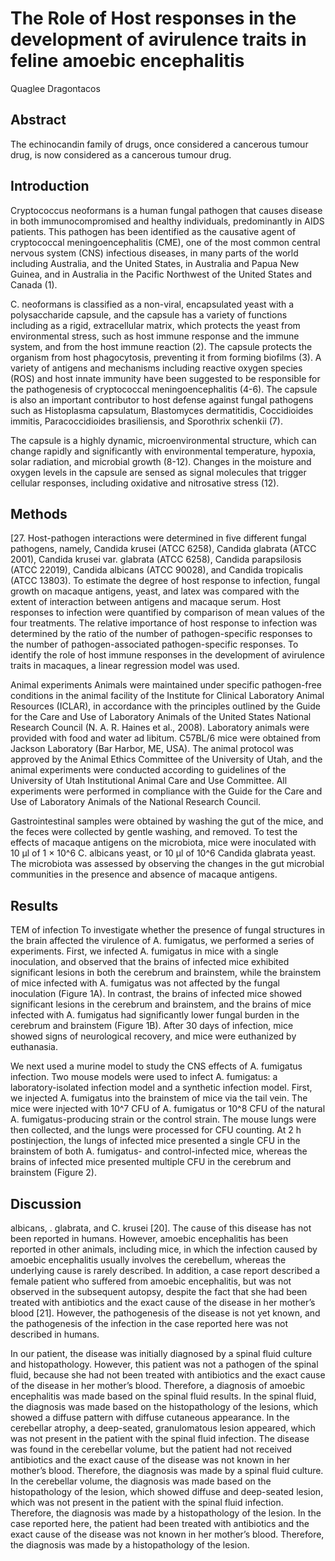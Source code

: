 # The Role of Host responses in the development of avirulence traits in feline amoebic encephalitis
Quaglee Dragontacos


## Abstract
The echinocandin family of drugs, once considered a cancerous tumour drug, is now considered as a cancerous tumour drug.


## Introduction
Cryptococcus neoformans is a human fungal pathogen that causes disease in both immunocompromised and healthy individuals, predominantly in AIDS patients. This pathogen has been identified as the causative agent of cryptococcal meningoencephalitis (CME), one of the most common central nervous system (CNS) infectious diseases, in many parts of the world including Australia, and the United States, in Australia and Papua New Guinea, and in Australia in the Pacific Northwest of the United States and Canada (1).

C. neoformans is classified as a non-viral, encapsulated yeast with a polysaccharide capsule, and the capsule has a variety of functions including as a rigid, extracellular matrix, which protects the yeast from environmental stress, such as host immune response and the immune system, and from the host immune reaction (2). The capsule protects the organism from host phagocytosis, preventing it from forming biofilms (3). A variety of antigens and mechanisms including reactive oxygen species (ROS) and host innate immunity have been suggested to be responsible for the pathogenesis of cryptococcal meningoencephalitis (4-6). The capsule is also an important contributor to host defense against fungal pathogens such as Histoplasma capsulatum, Blastomyces dermatitidis, Coccidioides immitis, Paracoccidioides brasiliensis, and Sporothrix schenkii (7).

The capsule is a highly dynamic, microenvironmental structure, which can change rapidly and significantly with environmental temperature, hypoxia, solar radiation, and microbial growth (8-12). Changes in the moisture and oxygen levels in the capsule are sensed as signal molecules that trigger cellular responses, including oxidative and nitrosative stress (12).


## Methods
[27. Host-pathogen interactions were determined in five different fungal pathogens, namely, Candida krusei (ATCC 6258), Candida glabrata (ATCC 2001), Candida krusei var. glabrata (ATCC 6258), Candida parapsilosis (ATCC 22019), Candida albicans (ATCC 90028), and Candida tropicalis (ATCC 13803). To estimate the degree of host response to infection, fungal growth on macaque antigens, yeast, and latex was compared with the extent of interaction between antigens and macaque serum. Host responses to infection were quantified by comparison of mean values of the four treatments. The relative importance of host response to infection was determined by the ratio of the number of pathogen-specific responses to the number of pathogen-associated pathogen-specific responses. To identify the role of host immune responses in the development of avirulence traits in macaques, a linear regression model was used.

Animal experiments
Animals were maintained under specific pathogen-free conditions in the animal facility of the Institute for Clinical Laboratory Animal Resources (ICLAR), in accordance with the principles outlined by the Guide for the Care and Use of Laboratory Animals of the United States National Research Council (N. A. R. Haines et al., 2008). Laboratory animals were provided with food and water ad libitum. C57BL/6 mice were obtained from Jackson Laboratory (Bar Harbor, ME, USA). The animal protocol was approved by the Animal Ethics Committee of the University of Utah, and the animal experiments were conducted according to guidelines of the University of Utah Institutional Animal Care and Use Committee. All experiments were performed in compliance with the Guide for the Care and Use of Laboratory Animals of the National Research Council.

Gastrointestinal samples were obtained by washing the gut of the mice, and the feces were collected by gentle washing, and removed. To test the effects of macaque antigens on the microbiota, mice were inoculated with 10 µl of 1 × 10^6 C. albicans yeast, or 10 µl of 10^6 Candida glabrata yeast. The microbiota was assessed by observing the changes in the gut microbial communities in the presence and absence of macaque antigens.


## Results
TEM of infection
To investigate whether the presence of fungal structures in the brain affected the virulence of A. fumigatus, we performed a series of experiments. First, we infected A. fumigatus in mice with a single inoculation, and observed that the brains of infected mice exhibited significant lesions in both the cerebrum and brainstem, while the brainstem of mice infected with A. fumigatus was not affected by the fungal inoculation (Figure 1A). In contrast, the brains of infected mice showed significant lesions in the cerebrum and brainstem, and the brains of mice infected with A. fumigatus had significantly lower fungal burden in the cerebrum and brainstem (Figure 1B). After 30 days of infection, mice showed signs of neurological recovery, and mice were euthanized by euthanasia.

We next used a murine model to study the CNS effects of A. fumigatus infection. Two mouse models were used to infect A. fumigatus: a laboratory-isolated infection model and a synthetic infection model. First, we injected A. fumigatus into the brainstem of mice via the tail vein. The mice were injected with 10^7 CFU of A. fumigatus or 10^8 CFU of the natural A. fumigatus-producing strain or the control strain. The mouse lungs were then collected, and the lungs were processed for CFU counting. At 2 h postinjection, the lungs of infected mice presented a single CFU in the brainstem of both A. fumigatus- and control-infected mice, whereas the brains of infected mice presented multiple CFU in the cerebrum and brainstem (Figure 2).


## Discussion
albicans, . glabrata, and C. krusei [20]. The cause of this disease has not been reported in humans. However, amoebic encephalitis has been reported in other animals, including mice, in which the infection caused by amoebic encephalitis usually involves the cerebellum, whereas the underlying cause is rarely described. In addition, a case report described a female patient who suffered from amoebic encephalitis, but was not observed in the subsequent autopsy, despite the fact that she had been treated with antibiotics and the exact cause of the disease in her mother’s blood [21]. However, the pathogenesis of the disease is not yet known, and the pathogenesis of the infection in the case reported here was not described in humans.

In our patient, the disease was initially diagnosed by a spinal fluid culture and histopathology. However, this patient was not a pathogen of the spinal fluid, because she had not been treated with antibiotics and the exact cause of the disease in her mother’s blood. Therefore, a diagnosis of amoebic encephalitis was made based on the spinal fluid results. In the spinal fluid, the diagnosis was made based on the histopathology of the lesions, which showed a diffuse pattern with diffuse cutaneous appearance. In the cerebellar atrophy, a deep-seated, granulomatous lesion appeared, which was not present in the patient with the spinal fluid infection. The disease was found in the cerebellar volume, but the patient had not received antibiotics and the exact cause of the disease was not known in her mother’s blood. Therefore, the diagnosis was made by a spinal fluid culture. In the cerebellar volume, the diagnosis was made based on the histopathology of the lesion, which showed diffuse and deep-seated lesion, which was not present in the patient with the spinal fluid infection. Therefore, the diagnosis was made by a histopathology of the lesion. In the case reported here, the patient had been treated with antibiotics and the exact cause of the disease was not known in her mother’s blood. Therefore, the diagnosis was made by a histopathology of the lesion.
